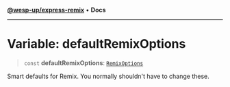 [**@wesp-up/express-remix**](../README.md) • **Docs**

***

# Variable: defaultRemixOptions

> `const` **defaultRemixOptions**: [`RemixOptions`](../interfaces/RemixOptions.md)

Smart defaults for Remix. You normally shouldn't have to change these.
